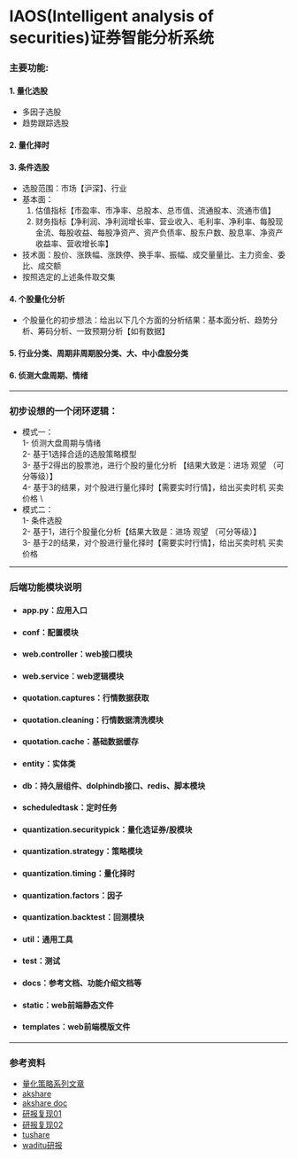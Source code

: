 # IAOS(Intelligent analysis of securities)证券智能分析系统
### 主要功能:

#### 1. 量化选股
- 多因子选股
- 趋势跟踪选股


#### 2. 量化择时


#### 3. 条件选股
- 选股范围：市场【沪深】、行业
- 基本面：
  1. 估值指标【市盈率、市净率、总股本、总市值、流通股本、流通市值】
  2. 财务指标【净利润、净利润增长率、营业收入、毛利率、净利率、每股现金流、每股收益、每股净资产、资产负债率、股东户数、股息率、净资产收益率、营收增长率】
- 技术面：股价、涨跌幅、涨跌停、换手率、振幅、成交量量比、主力资金、委比、成交额
- 按照选定的上述条件取交集


#### 4. 个股量化分析
- 个股量化的初步想法：给出以下几个方面的分析结果：基本面分析、趋势分析、筹码分析、一致预期分析【如有数据】

#### 5. 行业分类、周期非周期股分类、大、中小盘股分类


#### 6. 侦测大盘周期、情绪

---
### 初步设想的一个闭环逻辑：
- 模式一：\
1- 侦测大盘周期与情绪 \
2- 基于1选择合适的选股策略模型 \
3- 基于2得出的股票池，进行个股的量化分析 【结果大致是：进场 观望 （可分等级）】 \
4- 基于3的结果，对个股进行量化择时【需要实时行情】，给出买卖时机 买卖价格 \
- 模式二： \
1- 条件选股 \
2- 基于1，进行个股量化分析【结果大致是：进场 观望 （可分等级）】 \
3- 基于2的结果，对个股进行量化择时【需要实时行情】，给出买卖时机 买卖价格

----

### 后端功能模块说明
- #### app.py：应用入口
- #### conf：配置模块
- #### web.controller：web接口模块
- #### web.service：web逻辑模块
- #### quotation.captures：行情数据获取
- #### quotation.cleaning：行情数据清洗模块
- #### quotation.cache：基础数据缓存
- #### entity：实体类
- #### db：持久层组件、dolphindb接口、redis、脚本模块
- #### scheduledtask：定时任务
- #### quantization.securitypick：量化选证券/股模块
- #### quantization.strategy：策略模块
- #### quantization.timing：量化择时
- #### quantization.factors：因子
- #### quantization.backtest：回测模块
- #### util：通用工具
- #### test：测试
- #### docs：参考文档、功能介绍文档等
- #### static：web前端静态文件
- #### templates：web前端模版文件

--- 
### 参考资料
- [量化策略系列文章](https://blog.csdn.net/weixin_35757704/category_12162608.html)
- [akshare](https://gitcode.net/mirrors/akfamily/akshare/-/tree/master/docs)
- [akshare doc](https://www.akshare.xyz/demo.html)
- [研报复现01](https://blog.csdn.net/weixin_43915798/category_10971751.html)
- [研报复现02](https://blog.csdn.net/weixin_42219751/category_9059115.html)
- [tushare](https://www.tushare.pro/)
- [waditu研报](https://waditu.com/#/search/report)